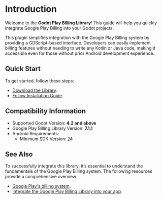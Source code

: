 # Introduction

Welcome to the **Godot Play Billing Library**! This guide will help you quickly integrate Google Play Billing into your Godot projects.

This plugin simplifies integration with the Google Play Billing system by providing a GDScript-based interface. Developers can easily implement billing features without needing to write any Kotlin or Java code, making it accessible even for those without prior Android development experience.


## Quick Start

To get started, follow these steps:

- [Download the Library](./get-started/download.md).
- [Follow Installation Guide](./get-started/installation.md).
<!-- - Run a simple billing example to verify your setup. -->



## Compatibility Information

- Supported Godot Version: **4.2 and above**
- Google Play Billing Library Version: **7.1.1**
- Android Requirements:
    - Minimum SDK Version: 24


## See Also

To successfully integrate this library, it’s essential to understand the fundamentals of the Google Play Billing system. The following resources provide a comprehensive overview:

- [Google Play's billing system](https://developer.android.com/google/play/billing).
- [Integrate the Google Play Billing Library into your app](https://developer.android.com/google/play/billing/integrate).
